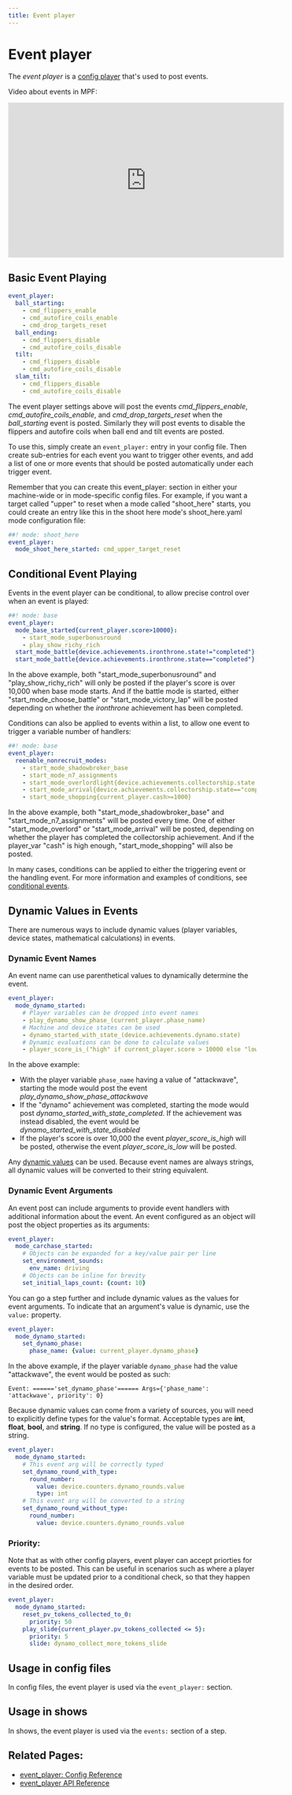 ```yaml
---
title: Event player
---
```


# Event player


The *event player* is a [config player](index.md) that's used to post events.

Video about events in MPF:

<div class="video-wrapper">
<iframe width="560" height="315" src="https://www.youtube.com/embed/G3UbVP8gFU0" title="YouTube video player" frameborder="0" allow="accelerometer; autoplay; clipboard-write; encrypted-media; gyroscope; picture-in-picture" allowfullscreen></iframe>
</div>

## Basic Event Playing

``` yaml
event_player:
  ball_starting:
    - cmd_flippers_enable
    - cmd_autofire_coils_enable
    - cmd_drop_targets_reset
  ball_ending:
    - cmd_flippers_disable
    - cmd_autofire_coils_disable
  tilt:
    - cmd_flippers_disable
    - cmd_autofire_coils_disable
  slam_tilt:
    - cmd_flippers_disable
    - cmd_autofire_coils_disable
```

The event player settings above will post the events
*cmd_flippers_enable*, *cmd_autofire_coils_enable*, and
*cmd_drop_targets_reset* when the *ball_starting* event is posted.
Similarly they will post events to disable the flippers and autofire
coils when ball end and tilt events are posted.

To use this, simply create an `event_player:` entry in your config file.
Then create sub-entries for each event you want to trigger other events,
and add a list of one or more events that should be posted automatically
under each trigger event.

Remember that you can create this event_player: section in either your
machine-wide or in mode-specific config files. For example, if you want
a target called "upper" to reset when a mode called "shoot_here"
starts, you could create an entry like this in the shoot here mode's
shoot_here.yaml mode configuration file:

``` yaml
##! mode: shoot_here
event_player:
  mode_shoot_here_started: cmd_upper_target_reset
```

## Conditional Event Playing

Events in the event player can be conditional, to allow precise control
over when an event is played:

``` yaml
##! mode: base
event_player:
  mode_base_started{current_player.score>10000}:
    - start_mode_superbonusround
    - play_show_richy_rich
  start_mode_battle{device.achievements.ironthrone.state!="completed"}: start_mode_choose_battle
  start_mode_battle{device.achievements.ironthrone.state=="completed"}: start_mode_victory_lap
```

In the above example, both "start_mode_superbonusround" and
"play_show_richy_rich" will only be posted if the player's score is
over 10,000 when base mode starts. And if the battle mode is started,
either "start_mode_choose_battle" or "start_mode_victory_lap" will
be posted depending on whether the *ironthrone* achievement has been
completed.

Conditions can also be applied to events within a list, to allow one
event to trigger a variable number of handlers:

``` yaml
##! mode: base
event_player:
  reenable_nonrecruit_modes:
    - start_mode_shadowbroker_base
    - start_mode_n7_assignments
    - start_mode_overlordlight{device.achievements.collectorship.state!="complete"}
    - start_mode_arrival{device.achievements.collectorship.state=="complete"}
    - start_mode_shopping{current_player.cash>=1000}
```

In the above example, both "start_mode_shadowbroker_base" and
"start_mode_n7_assignments" will be posted every time. One of either
"start_mode_overlord" or "start_mode_arrival" will be posted,
depending on whether the player has completed the collectorship
achievement. And if the player_var "cash" is high enough,
"start_mode_shopping" will also be posted.

In many cases, conditions can be applied to either the triggering event
or the handling event. For more information and examples of conditions,
see
[conditional events](../events/overview/conditional.md).

## Dynamic Values in Events

There are numerous ways to include dynamic values (player variables,
device states, mathematical calculations) in events.

### Dynamic Event Names

An event name can use parenthetical values to dynamically determine the
event.

``` yaml
event_player:
  mode_dynamo_started:
    # Player variables can be dropped into event names
    - play_dynamo_show_phase_(current_player.phase_name)
    # Machine and device states can be used
    - dynamo_started_with_state_(device.achievements.dynamo.state)
    # Dynamic evaluations can be done to calculate values
    - player_score_is_("high" if current_player.score > 10000 else "low")
```

In the above example:

* With the player variable `phase_name` having a value of
    "attackwave", starting the mode would post the event
    *play_dynamo_show_phase_attackwave*
* If the "dynamo" achievement was completed, starting the mode would
    post *dynamo_started_with_state_completed*. If the achievement was
    instead disabled, the event would be
    *dynamo_started_with_state_disabled*
* If the player's score is over 10,000 the event
    *player_score_is_high* will be posted, otherwise the event
    *player_score_is_low* will be posted.

Any
[dynamic values](../config/instructions/dynamic_values.md) can be used. Because event names are always strings, all
dynamic values will be converted to their string equivalent.

### Dynamic Event Arguments

An event post can include arguments to provide event handlers with
additional information about the event. An event configured as an object
will post the object properties as its arguments:

``` yaml
event_player:
  mode_carchase_started:
    # Objects can be expanded for a key/value pair per line
    set_environment_sounds:
      env_name: driving
    # Objects can be inline for brevity
    set_initial_laps_count: {count: 10}
```

You can go a step further and include dynamic values as the values for
event arguments. To indicate that an argument's value is dynamic, use
the `value:` property.

``` yaml
event_player:
  mode_dynamo_started:
    set_dynamo_phase:
      phase_name: {value: current_player.dynamo_phase}
```

In the above example, if the player variable `dynamo_phase` had the
value "attackwave", the event would be posted as such:

``` none
Event: ======'set_dynamo_phase'====== Args={'phase_name': 'attackwave', priority': 0}
```

Because dynamic values can come from a variety of sources, you will need
to explicitly define types for the value's format. Acceptable types are
**int**, **float**, **bool**, and **string**. If no type is configured,
the value will be posted as a string.

``` yaml
event_player:
  mode_dynamo_started:
    # This event arg will be correctly typed
    set_dynamo_round_with_type:
      round_number:
        value: device.counters.dynamo_rounds.value
        type: int
    # This event arg will be converted to a string
    set_dynamo_round_without_type:
      round_number:
        value: device.counters.dynamo_rounds.value
```

### Priority:

Note that as with other config players, event player can accept
priorties for events to be posted. This can be useful in scenarios such
as where a player variable must be updated prior to a conditional check,
so that they happen in the desired order.

``` yaml
event_player:
  mode_dynamo_started:
    reset_pv_tokens_collected_to_0:
      priority: 50
    play_slide{current_player.pv_tokens_collected <= 5}:
      priority: 5
      slide: dynamo_collect_more_tokens_slide
```

## Usage in config files

In config files, the event player is used via the `event_player:` section.

## Usage in shows

In shows, the event player is used via the `events:` section of a step.

## Related Pages:

* [event_player: Config Reference](../config/event_player.md)
* [event_player API Reference](../code/api_reference/config_players/event_player.md)
